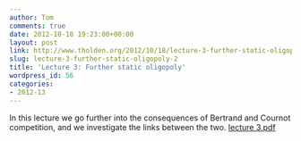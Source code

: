```yaml
---
author: Tom
comments: true
date: 2012-10-18 19:23:00+00:00
layout: post
link: http://www.tholden.org/2012/10/18/lecture-3-further-static-oligopoly-2/
slug: lecture-3-further-static-oligopoly-2
title: 'Lecture 3: Further static oligopoly'
wordpress_id: 56
categories:
- 2012-13
---
```


In this lecture we go further into the consequences of Bertrand and Cournot competition, and we investigate the links between the two.  [lecture 3.pdf](http://www.scribd.com/doc/110454666/lecture-3-pdf)
